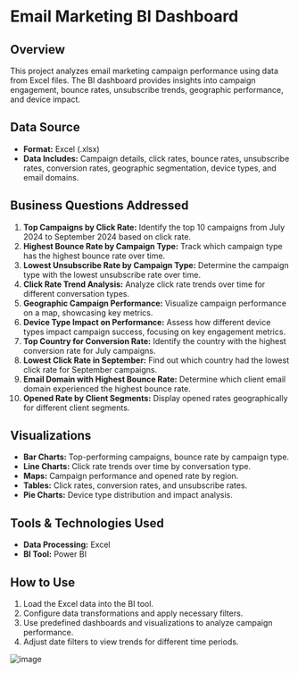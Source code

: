 # Email Marketing BI Dashboard

## Overview
This project analyzes email marketing campaign performance using data from Excel files. The BI dashboard provides insights into campaign engagement, bounce rates, unsubscribe trends, geographic performance, and device impact.

## Data Source
- **Format:** Excel (.xlsx)
- **Data Includes:** Campaign details, click rates, bounce rates, unsubscribe rates, conversion rates, geographic segmentation, device types, and email domains.

## Business Questions Addressed
1. **Top Campaigns by Click Rate:** Identify the top 10 campaigns from July 2024 to September 2024 based on click rate.
2. **Highest Bounce Rate by Campaign Type:** Track which campaign type has the highest bounce rate over time.
3. **Lowest Unsubscribe Rate by Campaign Type:** Determine the campaign type with the lowest unsubscribe rate over time.
4. **Click Rate Trend Analysis:** Analyze click rate trends over time for different conversation types.
5. **Geographic Campaign Performance:** Visualize campaign performance on a map, showcasing key metrics.
6. **Device Type Impact on Performance:** Assess how different device types impact campaign success, focusing on key engagement metrics.
7. **Top Country for Conversion Rate:** Identify the country with the highest conversion rate for July campaigns.
8. **Lowest Click Rate in September:** Find out which country had the lowest click rate for September campaigns.
9. **Email Domain with Highest Bounce Rate:** Determine which client email domain experienced the highest bounce rate.
10. **Opened Rate by Client Segments:** Display opened rates geographically for different client segments.

## Visualizations
- **Bar Charts:** Top-performing campaigns, bounce rate by campaign type.
- **Line Charts:** Click rate trends over time by conversation type.
- **Maps:** Campaign performance and opened rate by region.
- **Tables:** Click rates, conversion rates, and unsubscribe rates.
- **Pie Charts:** Device type distribution and impact analysis.

## Tools & Technologies Used
- **Data Processing:** Excel
- **BI Tool:** Power BI

## How to Use
1. Load the Excel data into the BI tool.
2. Configure data transformations and apply necessary filters.
3. Use predefined dashboards and visualizations to analyze campaign performance.
4. Adjust date filters to view trends for different time periods.

![image](https://github.com/user-attachments/assets/5d551003-7b41-472e-94a3-e8ac6741b1e6)




